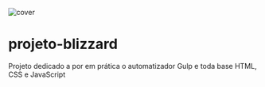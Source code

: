 ![cover](https://1drv.ms/i/s!AjJcqCwIa6sLgckxO4cPm0rR7QIFjQ?e=WvmSnd)


# projeto-blizzard
 Projeto dedicado a por em prática o automatizador Gulp e toda base HTML, CSS e JavaScript

